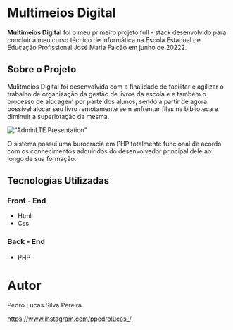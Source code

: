# Multimeios Digital

**Multimeios Digital** foi o meu primeiro projeto full - stack desenvolvido para concluir a meu curso técnico de informática na Escola Estadual de Educação Profissional José Maria Falcão em junho de 20222.

## Sobre o Projeto

Mulitmeios Digital foi desenvolvida com a finalidade de facilitar e agilizar o trabalho de organização da gestão de livros da escola e e também o processo de alocagem por parte dos alunos, sendo a partir de agora possível alocar seu livro remotamente sem enfrentar filas na biblioteca e diminuir a superlotação da mesma.

!["AdminLTE Presentation"](https://adminlte.io/AdminLTE3.png "AdminLTE Presentation")

O sistema possui uma burocracia em PHP totalmente funcional de acordo com os conhecimentos adquiridos do desenvolvedor principal dele ao longo de sua formação.

## Tecnologias Utilizadas

### Front - End

- Html
- Css

### Back - End

- PHP

# Autor

Pedro Lucas Silva Pereira

https://www.instagram.com/ppedrolucas_/

